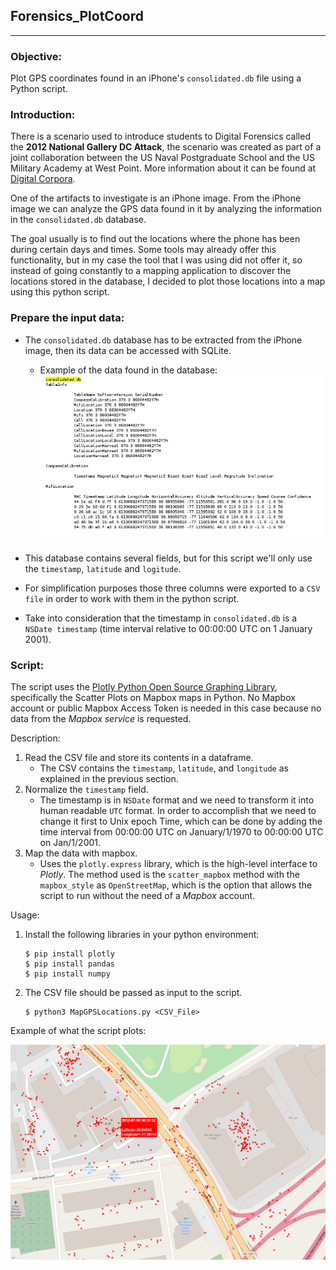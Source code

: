 ## **Forensics_PlotCoord**
---

### **Objective:** 
Plot GPS coordinates found in an iPhone's `consolidated.db` file using a Python script.

### **Introduction:**
There is a scenario used to introduce students to Digital Forensics called the **2012 National Gallery DC Attack**, the scenario was created as part of a joint collaboration between the US Naval Postgraduate School and the US Military Academy at West Point. More information about it can be found at [Digital Corpora](https://digitalcorpora.org/corpora/scenarios/national-gallery-dc-2012-attack). 


One of the artifacts to investigate is an iPhone image. From the iPhone image we can analyze the GPS data found in it by analyzing the information in the `consolidated.db` database.

The goal usually is to find out the locations where the phone has been during certain days and times. Some tools may already offer this functionality, but in my case the tool that I was using did not offer it, so instead of going constantly to a mapping application to discover the locations stored in the database, I decided to plot those locations into a map using this python script. 

### **Prepare the input data:**
- The `consolidated.db` database has to be extracted from the iPhone image, then its data can be accessed with SQLite.
    - Example of the data found in the database:
      ![alt text](Images/consolidated-db.png "consolidated.db")

- This database contains several fields, but for this script we'll only use the `timestamp`, `latitude` and `logitude`. 
- For simplification purposes those three columns were exported to a `CSV file` in order to work with them in the python script.
- Take into consideration that the timestamp in `consolidated.db` is a `NSDate timestamp` (time interval relative to 00:00:00 UTC on 1 January 2001).

### **Script:**

The script uses the [Plotly Python Open Source Graphing Library](https://plotly.com/python/), specifically the Scatter Plots on Mapbox maps in Python. No Mapbox account or public Mapbox Access Token is needed in this case because no data from the *Mapbox service* is requested.

Description:
1. Read the CSV file and store its contents in a dataframe. 
    - The CSV contains the `timestamp`, `latitude`, and `longitude` as explained in the previous section.
2. Normalize the `timestamp` field. 
    - The timestamp is in `NSDate` format and we need to transform it into human readable `UTC` format. In order to accomplish that we need to change it first to Unix epoch Time, which can be done by adding the time interval from 00:00:00 UTC on January/1/1970 to 00:00:00 UTC on Jan/1/2001.
3. Map the data with mapbox.
    - Uses the `plotly.express` library, which is the high-level interface to *Plotly*. The method used is the `scatter_mapbox` method  with the `mapbox_style` as `OpenStreetMap`, which is the option that allows the script to run without the need of a *Mapbox* account.

Usage:
1. Install the following libraries in your python environment:
    ```bash:
    $ pip install plotly
    $ pip install pandas
    $ pip install numpy
    ```
2. The CSV file should be passed as input to the script.
    ```bash:
    $ python3 MapGPSLocations.py <CSV_File>
    ```

Example of what the script plots:

![alt text](Images/locations_7_10.png "GPS coordinates")
